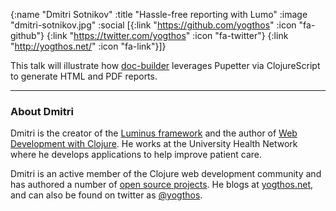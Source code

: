 {:name  "Dmitri Sotnikov"
 :title "Hassle-free reporting with Lumo"
 :image "dmitri-sotnikov.jpg"
 :social [{:link "https://github.com/yogthos" :icon "fa-github"}
 		  {:link "https://twitter.com/yogthos" :icon "fa-twitter"}
 		  {:link "http://yogthos.net/" :icon "fa-link"}]}

This talk will illustrate how [doc-builder](https://github.com/yogthos/doc-builder/) leverages Pupetter via ClojureScript to generate HTML and PDF reports.

---

### About Dmitri

Dmitri is the creator of the [Luminus framework](http://www.luminusweb.net/) and the author of [Web Development with Clojure](https://www.amazon.com/gp/product/1680500821). He works at the University Health Network where he develops applications to help improve patient care.

Dmitri is an active member of the Clojure web development community and has authored a number of [open source projects](https://github.com/yogthos). He blogs at [yogthos.net](http://yogthos.net/), and can also be found on twitter as [@yogthos](https://twitter.com/yogthos).
